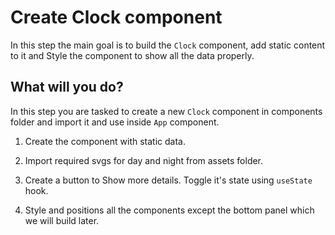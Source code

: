 # Create Clock component

In this step the main goal is to build the `Clock` component, add static content to it and Style the component to show all the data properly.

## What will you do?

In this step you are tasked to create a new `Clock` component in components folder and import it and use inside `App` component.

1. Create the component with static data.

2. Import required svgs for day and night from assets folder.

3. Create a button to Show more details. Toggle it's state using `useState` hook.

4. Style and positions all the components except the bottom panel which we will build later.
